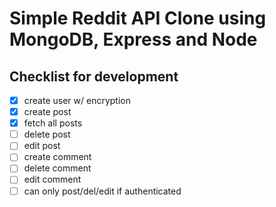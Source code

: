 # Simple Reddit API Clone using MongoDB, Express and Node

## Checklist for development
- [x] create user w/ encryption
- [x] create post 
- [x] fetch all posts
- [ ] delete post 
- [ ] edit post 
- [ ] create comment 
- [ ] delete comment 
- [ ] edit comment 
- [ ] can only post/del/edit if authenticated 
